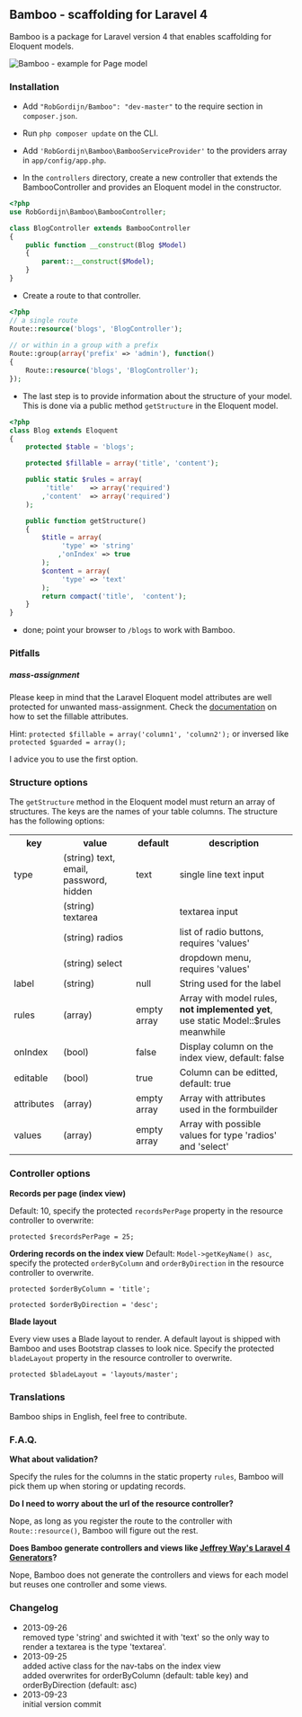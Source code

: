 ## Bamboo - scaffolding for Laravel 4
Bamboo is a package for Laravel version 4 that enables scaffolding for Eloquent models.

![Bamboo - example for Page model](bamboo-example.png)

### Installation
* Add `"RobGordijn/Bamboo": "dev-master"` to the require section in `composer.json`.

* Run `php composer update` on the CLI.

* Add `'RobGordijn\Bamboo\BambooServiceProvider'` to the providers array in `app/config/app.php`.
* In the `controllers` directory, create a new controller that extends the BambooController and provides an Eloquent model in the constructor.

```php
<?php
use RobGordijn\Bamboo\BambooController;

class BlogController extends BambooController
{
	public function __construct(Blog $Model)
	{
		parent::__construct($Model);
	}
}
```

* Create a route to that controller.

```php
<?php
// a single route
Route::resource('blogs', 'BlogController');
	
// or within in a group with a prefix
Route::group(array('prefix' => 'admin'), function()
{
	Route::resource('blogs', 'BlogController');
});
```

* The last step is to provide information about the structure of your model. This is done via a public method `getStructure` in the Eloquent model.

```php
<?php
class Blog extends Eloquent
{
	protected $table = 'blogs';

	protected $fillable = array('title', 'content');

	public static $rules = array(
		 'title' 	=> array('required')
		,'content' 	=> array('required')
	);

	public function getStructure()
	{
		$title = array(
			 'type' => 'string'
			,'onIndex' => true
		);
		$content = array(
			 'type' => 'text'
		);
		return compact('title',  'content');
	}
}
```

* done; point your browser to `/blogs` to work with Bamboo.

### Pitfalls
##### mass-assignment
Please keep in mind that the Laravel Eloquent model attributes are well protected for unwanted mass-assignment. Check the [documentation](http://laravel.com/docs/eloquent#mass-assignment) on how to set the fillable attributes. 

Hint: `protected $fillable = array('column1', 'column2');` or inversed like `protected $guarded = array();`

I advice you to use the first option.

### Structure options
The `getStructure` method in the Eloquent model must return an array of structures. The keys are the names of your table columns. The structure has the following options:

<table>
<tr>
	<th>key</th>
	<th>value</th>
	<th>default</th>
	<th>description</th>
</tr>
<tr>
	<td>type</td>
	<td>(string) text, email, password, hidden</td>
	<td>text</td>
	<td>single line text input</td>
</tr>
<tr>
	<td></td>
	<td>(string) textarea</td>
	<td></td>
	<td>textarea input</td>
</tr>
<tr>
	<td></td>
	<td>(string) radios</td>
	<td></td>
	<td>list of radio buttons, requires 'values'</td>
</tr>
<tr>
	<td></td>
	<td>(string) select</td>
	<td></td>
	<td>dropdown menu, requires 'values'</td>
</tr>
<tr>
	<td>label</td>
	<td>(string)</td>
	<td>null</td>
	<td>String used for the label</td>
</tr>
<tr>
	<td>rules</td>
	<td>(array)</td>
	<td>empty array</td>
	<td>Array with model rules, <b>not implemented yet</b>, use static Model::$rules meanwhile</td>
</tr>
<tr>
	<td>onIndex</td>
	<td>(bool)</td>
	<td>false</td>
	<td>Display column on the index view, default: false</td>
</tr>
<tr>
	<td>editable</td>
	<td>(bool)</td>
	<td>true</td>
	<td>Column can be editted, default: true</td>
</tr>
<tr>
	<td>attributes</td>
	<td>(array)</td>
	<td>empty array</td>
	<td>Array with attributes used in the formbuilder</td>
</tr>
<tr>
	<td>values</td>
	<td>(array)</td>
	<td>empty array</td>
	<td>Array with possible values for type 'radios' and 'select'</td>
</tr>
</table>

### Controller options
**Records per page (index view)**

Default: 10, specify the protected `recordsPerPage` property in the resource controller to overwrite:

`protected $recordsPerPage = 25;`

**Ordering records on the index view**
Default: `Model->getKeyName() asc`, specify the protected `orderByColumn` and `orderByDirection` in the resource controller to overwrite.

`protected $orderByColumn = 'title';`

`protected $orderByDirection = 'desc';`

**Blade layout** 

Every view uses a Blade layout to render. A default layout is shipped with Bamboo and uses  Bootstrap classes to look nice. Specify the protected `bladeLayout` property in the resource controller to overwrite.

`protected $bladeLayout = 'layouts/master';`

### Translations

Bamboo ships in English, feel free to contribute.


### F.A.Q.
**What about validation?**

Specify the rules for the columns in the static property `rules`, Bamboo will pick them up when storing or updating records.

**Do I need to worry about the url of the resource controller?**

Nope, as long as you register the route to the controller with `Route::resource()`, Bamboo will figure out the rest.


**Does Bamboo generate controllers and views like [Jeffrey Way's Laravel 4 Generators](https://github.com/JeffreyWay/Laravel-4-Generators)?**

Nope, Bamboo does not generate the controllers and views for each model but reuses one controller and some views.


### Changelog
* 2013-09-26<br>
removed type 'string' and swichted it with 'text' so the only way to render a textarea is the type 'textarea'.
* 2013-09-25<br>
added active class for the nav-tabs on the index view<br>
added overwrites for orderByColumn (default: table key) and orderByDirection (default: asc)
* 2013-09-23<br>initial version commit
